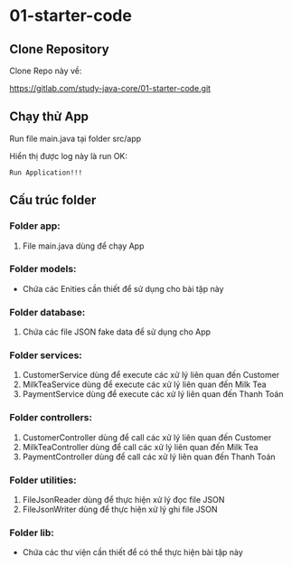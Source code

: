 # 01-starter-code



## Clone Repository

Clone Repo này về:

https://gitlab.com/study-java-core/01-starter-code.git

## Chạy thử App
Run file main.java tại folder src/app

Hiển thị được log này là run OK:

`Run Application!!!`

## Cấu trúc folder
### Folder app:
1. File main.java dùng để chạy App
### Folder models:
- Chứa các Enities cần thiết để sử dụng cho bài tập này
### Folder database:
1. Chứa các file JSON fake data để sử dụng cho App
### Folder services:
1. CustomerService dùng để execute các xử lý liên quan đến Customer
2. MilkTeaService dùng để execute các xử lý liên quan đến Milk Tea
3. PaymentService dùng để execute các xử lý liên quan đến Thanh Toán
### Folder controllers:
1. CustomerController dùng để call các xử lý liên quan đến Customer
2. MilkTeaController dùng để call các xử lý liên quan đến Milk Tea
3. PaymentController dùng để call các xử lý liên quan đến Thanh Toán
### Folder utilities:
1. FileJsonReader dùng để thực hiện xử lý đọc file JSON
2. FileJsonWriter dùng để thực hiện xử lý ghi file JSON
### Folder lib:
- Chứa các thư viện cần thiết để có thể thực hiện bài tập này